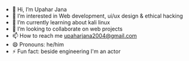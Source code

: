 - 👋 Hi, I’m Upahar Jana
- 👀 I’m interested in Web development, ui/ux design & ethical hacking
- 🌱 I’m currently learning about kali linux
- 💞️ I’m looking to collaborate on web projects
- 📫 How to reach me upaharjana2004@gmail.com
- 😄 Pronouns: he/him
- ⚡ Fun fact: beside engineering I'm an actor

<!---
upaharjana/upaharjana is a ✨ special ✨ repository because its `README.md` (this file) appears on your GitHub profile.
You can click the Preview link to take a look at your changes.
--->
